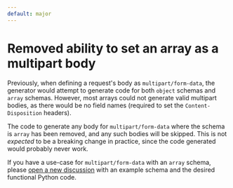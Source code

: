 ```yaml
---
default: major
---
```


# Removed ability to set an array as a multipart body

Previously, when defining a request's body as `multipart/form-data`, the generator would attempt to generate code 
for both `object` schemas and `array` schemas. However, most arrays could not generate valid multipart bodies, as 
there would be no field names (required to set the `Content-Disposition` headers).

The code to generate any body for `multipart/form-data` where the schema is `array` has been removed, and any such 
bodies will be skipped. This is not _expected_ to be a breaking change in practice, since the code generated would 
probably never work.

If you have a use-case for `multipart/form-data` with an `array` schema, please [open a new discussion](https://github.com/openapi-generators/openapi-python-client/discussions) with an example schema and the desired functional Python code.
